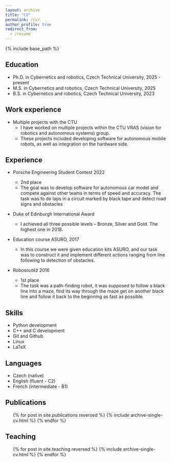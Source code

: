 ```yaml
---
layout: archive
title: "CV"
permalink: /cv/
author_profile: true
redirect_from:
  - /resume
---
```


{% include base_path %}

## Education

* Ph.D. in Cybernetics and robotics, Czech Technical University, 2025 - present
* M.S. in Cybernetics and robotics, Czech Technical University, 2025
* B.S. in Cybernetics and robotics, Czech Technical University, 2023

## Work experience

* Multiple projects with the CTU
  * I have worked on multiple projects within the CTU VRAS (vision for robotics and autonomous systems) group.
  * These projects included developing software for autonomous mobile robots, as well as integration on the hardware side.

## Experience

* Porsche Engineering Student Contest 2022
  * 2nd place
  * The goal was to develop software for autonomous car model and compete against other teams in terms of speed and accuracy. The task was to do laps in a circuit marked by black tape and detect road signs and obstacles

* Duke of Edinburgh International Award
  * I achieved all three possible levels – Bronze, Silver and Gold. The highest one in 2018.

* Education course ASURO, 2017
  * In this course we were given education kits ASURO, and our task was to construct it and implement different actions ranging from line following to detection of obstacles.

* Robosoutěž 2016
  * 1st place
  * The task was a path-finding robot, it was supposed to follow a black line into a maze, find its way through the maze get on another black line and follow it back to the beginning as fast as possible.

## Skills

* Python development
* C++ and C development
* Git and Github
* Linux
* LaTeX

## Languages

* Czech (native)
* English (fluent - C2)
* French (intermediate - B1)

## Publications

  <ul>{% for post in site.publications reversed %}
    {% include archive-single-cv.html %}
  {% endfor %}</ul>

## Teaching

  <ul>{% for post in site.teaching reversed %}
    {% include archive-single-cv.html %}
  {% endfor %}</ul>
